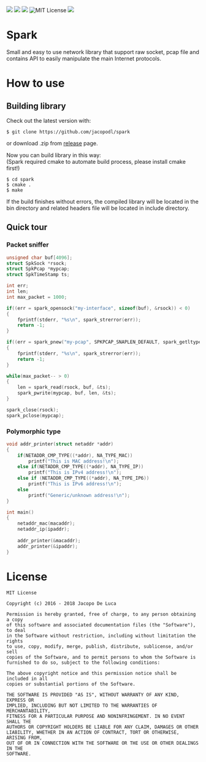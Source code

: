![](https://img.shields.io/badge/Language-C-orange.svg)
![](https://img.shields.io/badge/version-3.0.0-green.svg)
![](https://travis-ci.org/jacopodl/Spark.svg?branch=master)
![MIT License](https://img.shields.io/badge/License-MIT-blue.svg)
![](https://img.shields.io/badge/Supported%20Os-Linux%20BSD%2FMac%20Os-red.svg)

# Spark #
Small and easy to use network library that support raw socket, pcap file and contains API to easily manipulate the main Internet protocols.  

# How to use #

## Building library ##
Check out the latest version with:

    $ git clone https://github.com/jacopodl/spark

or download .zip from [release](<https://github.com/jacopodl/Spark/releases/>) page.

Now you can build library in this way:  \
(Spark required cmake to automate build process, please install cmake first!)

    $ cd spark
    $ cmake .
    $ make

If the build finishes without errors, the compiled library will be located in the bin directory and related headers file will be located in include directory.

## Quick tour ##

### Packet sniffer ###

```C
unsigned char buf[4096];
struct SpkSock *rsock;
struct SpkPcap *mypcap;
struct SpkTimeStamp ts;

int err;
int len;
int max_packet = 1000;

if((err = spark_opensock("my-interface", sizeof(buf), &rsock)) < 0)
{
    fprintf(stderr, "%s\n", spark_strerror(err));
    return -1;
}

if((err = spark_pnew("my-pcap", SPKPCAP_SNAPLEN_DEFAULT, spark_getltype(rsock), &mypcap)) < 0)
{
    fprintf(stderr, "%s\n", spark_strerror(err));
    return -1;
}

while(max_packet-- > 0)
{
    len = spark_read(rsock, buf, &ts);
    spark_pwrite(mypcap, buf, len, &ts);
}

spark_close(rsock);
spark_pclose(mypcap);

```

### Polymorphic type ###

```C
void addr_printer(struct netaddr *addr)
{
    if(NETADDR_CMP_TYPE((*addr), NA_TYPE_MAC))
        printf("This is MAC address!\n");
    else if(NETADDR_CMP_TYPE((*addr), NA_TYPE_IP))
        printf("This is IPv4 address!\n");
    else if (NETADDR_CMP_TYPE((*addr), NA_TYPE_IP6))
        printf("This is IPv6 address!\n");
    else
        printf("Generic/unknown address!\n");
}

int main()
{
    netaddr_mac(macaddr);
    netaddr_ip(ipaddr);
    
    addr_printer(&macaddr);
    addr_printer(&ipaddr);
}

```

# License #

    MIT License

    Copyright (c) 2016 - 2018 Jacopo De Luca

    Permission is hereby granted, free of charge, to any person obtaining a copy
    of this software and associated documentation files (the "Software"), to deal
    in the Software without restriction, including without limitation the rights
    to use, copy, modify, merge, publish, distribute, sublicense, and/or sell
    copies of the Software, and to permit persons to whom the Software is
    furnished to do so, subject to the following conditions:

    The above copyright notice and this permission notice shall be included in all
    copies or substantial portions of the Software.

    THE SOFTWARE IS PROVIDED "AS IS", WITHOUT WARRANTY OF ANY KIND, EXPRESS OR
    IMPLIED, INCLUDING BUT NOT LIMITED TO THE WARRANTIES OF MERCHANTABILITY,
    FITNESS FOR A PARTICULAR PURPOSE AND NONINFRINGEMENT. IN NO EVENT SHALL THE
    AUTHORS OR COPYRIGHT HOLDERS BE LIABLE FOR ANY CLAIM, DAMAGES OR OTHER
    LIABILITY, WHETHER IN AN ACTION OF CONTRACT, TORT OR OTHERWISE, ARISING FROM,
    OUT OF OR IN CONNECTION WITH THE SOFTWARE OR THE USE OR OTHER DEALINGS IN THE
    SOFTWARE.
